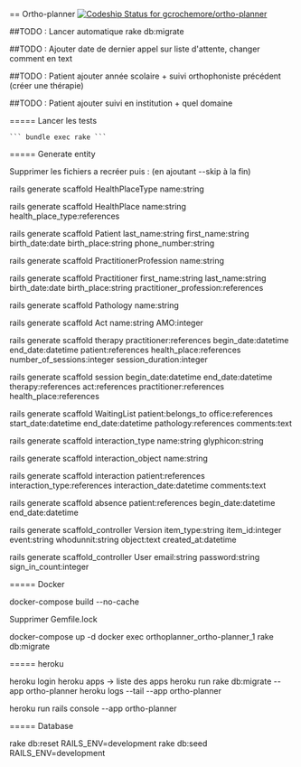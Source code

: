 == Ortho-planner [ ![Codeship Status for gcrochemore/ortho-planner](https://app.codeship.com/projects/864f9480-ac05-0134-ca14-2656ee888b62/status?branch=master)](https://app.codeship.com/projects/192362)

##TODO : Lancer automatique rake db:migrate

##TODO : Ajouter date de dernier appel sur liste d'attente, changer comment en text

##TODO : Patient ajouter année scolaire + suivi orthophoniste précédent (créer une thérapie)

##TODO : Patient ajouter suivi en institution + quel domaine

===== Lancer les tests
	
	``` bundle exec rake ```

===== Generate entity

Supprimer les fichiers a recréer puis : (en ajoutant --skip à la fin)

rails generate scaffold HealthPlaceType name:string 

rails generate scaffold HealthPlace name:string health_place_type:references

rails generate scaffold Patient last_name:string first_name:string birth_date:date birth_place:string phone_number:string

rails generate scaffold PractitionerProfession name:string

rails generate scaffold Practitioner first_name:string last_name:string birth_date:date birth_place:string practitioner_profession:references

rails generate scaffold Pathology name:string

rails generate scaffold Act name:string AMO:integer

rails generate scaffold therapy practitioner:references begin_date:datetime end_date:datetime patient:references health_place:references number_of_sessions:integer session_duration:integer

rails generate scaffold session begin_date:datetime end_date:datetime therapy:references act:references practitioner:references health_place:references

rails generate scaffold WaitingList patient:belongs_to office:references start_date:datetime end_date:datetime pathology:references comments:text

rails generate scaffold interaction_type name:string glyphicon:string

rails generate scaffold interaction_object name:string

rails generate scaffold interaction patient:references interaction_type:references interaction_date:datetime comments:text

rails generate scaffold absence patient:references begin_date:datetime end_date:datetime




rails generate scaffold_controller Version item_type:string item_id:integer event:string whodunnit:string object:text created_at:datetime

rails generate scaffold_controller User email:string password:string sign_in_count:integer


===== Docker

docker-compose build --no-cache

Supprimer Gemfile.lock

docker-compose up -d
docker exec orthoplanner_ortho-planner_1 rake db:migrate


===== heroku

heroku login
heroku apps -> liste des apps
heroku run rake db:migrate --app ortho-planner
heroku logs --tail --app ortho-planner



heroku run rails console --app ortho-planner


===== Database 

rake db:reset RAILS_ENV=development
rake db:seed RAILS_ENV=development

